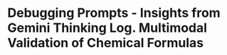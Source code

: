 # Debugging Prompts - Insights from Gemini Thinking Log. Multimodal Validation of Chemical Formulas

